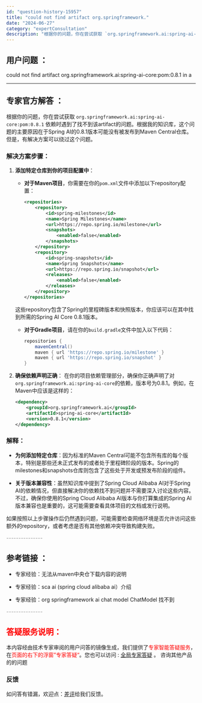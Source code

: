 ```yaml
---
id: "question-history-15957"
title: "could not find artifact org.springframework."
date: "2024-06-27"
category: "expertConsultation"
description: "根据你的问题，你在尝试获取 `org.springframework.ai:spring-ai-core:pom:0.8.1` 依赖时遇到了找不到该artifact的问题。根据我的知识库，这个问题的主要原因在于Spring AI的0.8.1版本可能没有被发布到Maven Central仓库。但是，有"
---
```


## 用户问题 ： 
 could not find artifact org.springframework.ai:spring-ai-core:pom:0.8.1 in a  

---------------
## 专家官方解答 ：

根据你的问题，你在尝试获取 `org.springframework.ai:spring-ai-core:pom:0.8.1` 依赖时遇到了找不到该artifact的问题。根据我的知识库，这个问题的主要原因在于Spring AI的0.8.1版本可能没有被发布到Maven Central仓库。但是，有解决方案可以绕过这个问题。

### 解决方案步骤：

1. **添加特定仓库到你的项目配置中**：
   - **对于Maven项目**，你需要在你的`pom.xml`文件中添加以下repository配置：
     ```xml
     <repositories>
         <repository>
             <id>spring-milestones</id>
             <name>Spring Milestones</name>
             <url>https://repo.spring.io/milestone</url>
             <snapshots>
                 <enabled>false</enabled>
             </snapshots>
         </repository>
         <repository>
             <id>spring-snapshots</id>
             <name>Spring Snapshots</name>
             <url>https://repo.spring.io/snapshot</url>
             <releases>
                 <enabled>false</enabled>
             </releases>
         </repository>
     </repositories>
     ```
   这些repository包含了Spring的里程碑版本和快照版本，你应该可以在其中找到所需的Spring AI Core 0.8.1版本。

   - **对于Gradle项目**，请在你的`build.gradle`文件中加入以下代码：
     ```groovy
     repositories {
         mavenCentral()
         maven { url 'https://repo.spring.io/milestone' }
         maven { url 'https://repo.spring.io/snapshot' }
     }
     ```

2. **确保依赖声明正确**：
   在你的项目依赖管理部分，确保你正确声明了对`org.springframework.ai:spring-ai-core`的依赖，版本号为0.8.1。例如，在Maven中应该是这样的：
   ```xml
   <dependency>
       <groupId>org.springframework.ai</groupId>
       <artifactId>spring-ai-core</artifactId>
       <version>0.8.1</version>
   </dependency>
   ```

### 解释：

- **为何添加特定仓库**：因为标准的Maven Central可能不包含所有库的每个版本，特别是那些还未正式发布的或者处于里程碑阶段的版本。Spring的milestones和snapshots仓库则包含了这些处于开发或预发布阶段的组件。
  
- **关于版本兼容性**：虽然知识库中提到了Spring Cloud Alibaba AI对于Spring AI的依赖情况，但直接解决你的依赖找不到问题并不需要深入讨论这些内容。不过，确保你使用的Spring Cloud Alibaba AI版本与你打算集成的Spring AI版本兼容也是重要的，这可能需要查看具体项目的文档或发行说明。

如果按照以上步骤操作后仍然遇到问题，可能需要检查网络环境是否允许访问这些额外的repository，或者考虑是否有其他依赖冲突导致构建失败。


<font color="#949494">---------------</font> 


## 参考链接 ：

* 专家经验：无法从maven中央仓下载内容的说明 
 
 * 专家经验：sca ai (spring cloud alibaba ai）介绍 
 
 * 专家经验：org springframework ai chat model ChatModel 找不到 


 <font color="#949494">---------------</font> 
 


## <font color="#FF0000">答疑服务说明：</font> 

本内容经由技术专家审阅的用户问答的镜像生成，我们提供了<font color="#FF0000">专家智能答疑服务</font>，在<font color="#FF0000">页面的右下的浮窗”专家答疑“</font>。您也可以访问 : [全局专家答疑](https://answer.opensource.alibaba.com/docs/intro) 。 咨询其他产品的的问题

### 反馈
如问答有错漏，欢迎点：[差评](https://ai.nacos.io/user/feedbackByEnhancerGradePOJOID?enhancerGradePOJOId=15959)给我们反馈。

